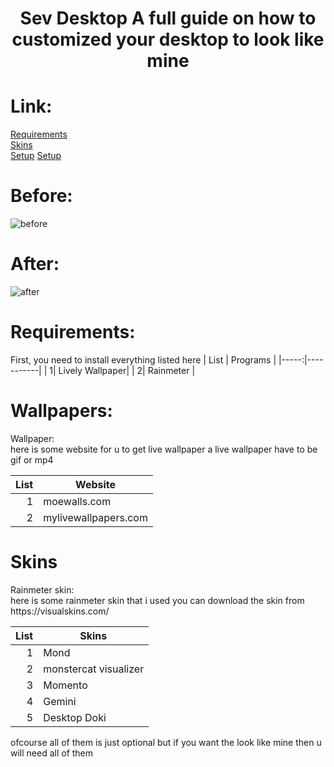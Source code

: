 <h1 align="center">
  Sev Desktop<br\>
  A full guide on how to customized your desktop to look like mine
</h1>

# Link:
[Requirements](https://github.com/ImSev/sev-desktop#requirements)  <br />
[Skins](https://github.com/ImSev/sev-desktop#skins) <br />
[Setup](https://github.com/ImSev/sev-desktop/blob/main/Setup.md)
[Setup](https://github.com/ImSev/sev-desktop/blob/main/taskbarX.md)


# Before:
<img alt="before" src="https://i.ibb.co/ydKrrY9/image.png">

# After:
<img alt="after" src="https://i.postimg.cc/Kc7tK8Jj/image.png">

# Requirements:
First, you need to install everything listed here
| List | Programs |
|-----:|-----------|
|     1| Lively Wallpaper|
|     2| Rainmeter    |

# Wallpapers:
<summary>Wallpaper:</summary>
here is some website for u to get live wallpaper
a live wallpaper have to be gif or mp4

| List | Website |
|-----:|-----------|
|     1| moewalls.com |
|     2| mylivewallpapers.com    |

# Skins
<summary>Rainmeter skin:</summary>
here is some rainmeter skin that i used
you can download the skin from https://visualskins.com/

| List | Skins |
|-----:|-----------|
|     1| Mond|
|     2| monstercat visualizer    |
|     3| Momento       |
|     4| Gemini|
|     5| Desktop Doki|

ofcourse all of them is just optional but if you want the look like mine then u will need all of them


